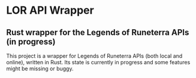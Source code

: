 # LOR API Wrapper

## Rust wrapper for the Legends of Runeterra APIs (in progress)

This project is a wrapper for Legends of Runeterra APIs (both local and online), written in Rust. Its state is currently in progress and some features might be missing or buggy.